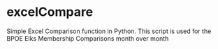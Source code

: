 # excelCompare
Simple Excel Comparison function in Python.   This script is used for the BPOE Elks Membership Comparisons month over month
